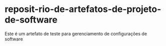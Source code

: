# reposit-rio-de-artefatos-de-projeto-de-software
Este é um artefato de teste para gerenciamento de configurações de software
